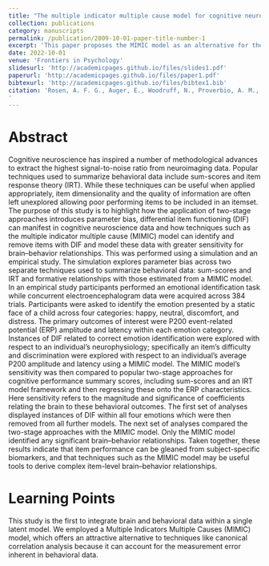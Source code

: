 ```yaml
---
title: "The multiple indicator multiple cause model for cognitive neuroscience: An analytic tool which emphasizes the behavior in brain–behavior relationships"
collection: publications
category: manuscripts
permalink: /publication/2009-10-01-paper-title-number-1
excerpt: 'This paper proposes the MIMIC model as an alternative for the analysis of brain-behavior relaitonships'
date: 2022-10-01
venue: 'Frontiers in Psychology'
slidesurl: 'http://academicpages.github.io/files/slides1.pdf'
paperurl: 'http://academicpages.github.io/files/paper1.pdf'
bibtexurl: 'http://academicpages.github.io/files/bibtex1.bib'
citation: 'Rosen, A. F. G., Auger, E., Woodruff, N., Proverbio, A. M., Song, H., Ethridge, L. E., & Bard, D. (2022). The multiple indicator multiple cause model for cognitive neuroscience: An analytic tool which emphasizes the behavior in brain–behavior relationships. Frontiers in Psychology, 13. https://doi.org/10.3389/fpsyg.2022.943613
'
---
```


# Abstract
Cognitive neuroscience has inspired a number of methodological advances to extract the highest signal-to-noise ratio from neuroimaging data. Popular techniques used to summarize behavioral data include sum-scores and item response theory (IRT). While these techniques can be useful when applied appropriately, item dimensionality and the quality of information are often left unexplored allowing poor performing items to be included in an itemset. The purpose of this study is to highlight how the application of two-stage approaches introduces parameter bias, differential item functioning (DIF) can manifest in cognitive neuroscience data and how techniques such as the multiple indicator multiple cause (MIMIC) model can identify and remove items with DIF and model these data with greater sensitivity for brain–behavior relationships. This was performed using a simulation and an empirical study. The simulation explores parameter bias across two separate techniques used to summarize behavioral data: sum-scores and IRT and formative relationships with those estimated from a MIMIC model. In an empirical study participants performed an emotional identification task while concurrent electroencephalogram data were acquired across 384 trials. Participants were asked to identify the emotion presented by a static face of a child across four categories: happy, neutral, discomfort, and distress. The primary outcomes of interest were P200 event-related potential (ERP) amplitude and latency within each emotion category. Instances of DIF related to correct emotion identification were explored with respect to an individual’s neurophysiology; specifically an item’s difficulty and discrimination were explored with respect to an individual’s average P200 amplitude and latency using a MIMIC model. The MIMIC model’s sensitivity was then compared to popular two-stage approaches for cognitive performance summary scores, including sum-scores and an IRT model framework and then regressing these onto the ERP characteristics. Here sensitivity refers to the magnitude and significance of coefficients relating the brain to these behavioral outcomes. The first set of analyses displayed instances of DIF within all four emotions which were then removed from all further models. The next set of analyses compared the two-stage approaches with the MIMIC model. Only the MIMIC model identified any significant brain–behavior relationships. Taken together, these results indicate that item performance can be gleaned from subject-specific biomarkers, and that techniques such as the MIMIC model may be useful tools to derive complex item-level brain–behavior relationships.

# Learning Points
This study is the first to integrate brain and behavioral data within a single latent model. We employed a Multiple Indicators Multiple Causes (MIMIC) model, which offers an attractive alternative to techniques like canonical correlation analysis because it can account for the measurement error inherent in behavioral data.
